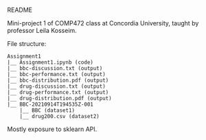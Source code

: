 README

Mini-project 1 of COMP472 class at Concordia University, taught by professor Leila Kosseim.

File structure:
```
Assignment1
|__ Assignment1.ipynb (code)
|__ bbc-discussion.txt (output)
|__ bbc-performance.txt (output)
|__ bbc-distribution.pdf (output)
|__ drug-discussion.txt (output)
|__ drug-performance.txt (output)
|__ drug-distribution.pdf (output)
|__ BBC-20210914T194535Z-001 
    |__ BBC (dataset1)
    |__ drug200.csv (dataset2)
```

Mostly exposure to sklearn API. 
